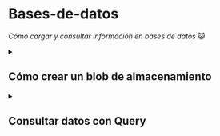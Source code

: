 # Bases-de-datos
_Cómo cargar y consultar información en bases de datos_ :smiley_cat:
<details id=1>
<summary><h2>Cómo crear un blob de almacenamiento</h2></summary>
  <h3> Crear una cuenta de almacenamiento</h3>
  <ol>
  <li> Inicie sesión en Azure Portal en https://portal.azure.com.</li>
  <li> Seleccione Crear un recurso.</li>
  <li>En Categorías, seleccione Almacenamiento.</li>
  <li>En Cuenta de almacenamiento, seleccione Crear.</li>
  <li>En la pestaña Aspectos básicos del panel Crear cuenta de almacenamiento, rellene la siguiente información. Deje los valores predeterminados para todo lo demás.</li>
    <table aria-label="Tabla 1" class="table">
<thead>
<tr>
<th><strong>Configuración</strong></th>
<th><strong>Valor</strong></th>
</tr>
</thead>
<tbody>
<tr>
<td>Subscription</td>
<td>Suscripción de Concierge</td>
</tr>
<tr>
<td>Grupo de recursos</td>
<td><rgn data-author-content="[nombre del grupo de recursos del espacio aislado]">[nombre del grupo de recursos del espacio aislado]</rgn></td>
</tr>
<tr>
<td>Nombre de la cuenta de almacenamiento</td>
<td>Creación de un nombre de cuenta de almacenamiento único</td>
</tr>
<tr>
<td>Ubicación</td>
<td>default</td>
</tr>
<tr>
<td>Rendimiento</td>
<td>Estándar</td>
</tr>
<tr>
<td>Redundancia</td>
<td>Almacenamiento con redundancia local (LRS)</td>
</tr>
</tbody>
</table>
    <li>Seleccione Revisar y crear para revisar la configuración de su cuenta de almacenamiento y permitir que Azure valide la configuración.</li>
    <li>Una vez validada, seleccione Crear. Espere la notificación de que la cuenta se creó correctamente.</li>
    <li>Seleccione Ir al recurso.</li>
  </ol>
  
  <h3>Uso con Blob Storage</h3>
  _Creará un contenedor de blobs y cargará un archivo_
  <ol>
    <li>En Almacenamiento de datos, seleccione Contenedores.</li>
    <li>Seleccione Nuevo(+) contenedor, asígnele un nombre y configure un nivel de acceso privado</li>
    <li>Seleccione crear</li>
    <li>Seleccione el contenedor creado y seleccione cargar</li>
    <li>Seleccione el blob (archivo) que acaba de cargar. Debe estar en la pestaña de propiedades.</li>
    <li>Copie la dirección URL del campo URL y péguela en una nueva pestaña. Debe recibir un mensaje de error similar al siguiente:</li>
    <pre tabindex="0" class="has-inner-focus"><code data-author-content="<Error>
  <Code>ResourceNotFound</Code>
  <Message>The specified resource does not exist. RequestId:4a4bd3d9-101e-005a-1a3e-84bd42000000 Time:2022-06-20T00:41:31.2482656Z</Message>
</Error>

">&lt;Error&gt;
  &lt;Code&gt;ResourceNotFound&lt;/Code&gt;
  &lt;Message&gt;The specified resource does not exist. RequestId:4a4bd3d9-101e-005a-1a3e-84bd42000000 Time:2022-06-20T00:41:31.2482656Z&lt;/Message&gt;
&lt;/Error&gt;

</code></pre>
  </ol>
  
  <h3>Cambie el nivel de acceso del blob</h3>
  <ol>
    <li>Vuelva a Azure Portal.</li>
    <li>Seleccione Cambiar nivel de acceso.</li>
    <li>Establezca el Nivel de acceso público en Blob (acceso de lectura anónimo solo para blobs).</li>
    <li>Captura de pantalla con el cambio en el nivel de acceso resaltado.</li>
    <li>Seleccione OK (Aceptar).</li>
    <li>Actualice la pestaña en la que ha intentado acceder al archivo anteriormente.</li>
  </ol>
  </details>
 
 <details id=2>
  <summary><h2>Consultar datos con Query</h2></summary>
  
  _SQL_
 </details>
